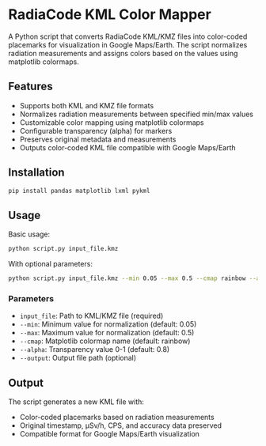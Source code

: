 # RadiaCode KML Color Mapper

A Python script that converts RadiaCode KML/KMZ files into color-coded placemarks for visualization in Google Maps/Earth. The script normalizes radiation measurements and assigns colors based on the values using matplotlib colormaps.

## Features

- Supports both KML and KMZ file formats
- Normalizes radiation measurements between specified min/max values
- Customizable color mapping using matplotlib colormaps
- Configurable transparency (alpha) for markers
- Preserves original metadata and measurements
- Outputs color-coded KML file compatible with Google Maps/Earth

## Installation

```bash
pip install pandas matplotlib lxml pykml
```

## Usage

Basic usage:
```bash
python script.py input_file.kmz
```

With optional parameters:
```bash
python script.py input_file.kmz --min 0.05 --max 0.5 --cmap rainbow --alpha 0.8 --output processed.kml
```

### Parameters

- `input_file`: Path to KML/KMZ file (required)
- `--min`: Minimum value for normalization (default: 0.05)
- `--max`: Maximum value for normalization (default: 0.5)
- `--cmap`: Matplotlib colormap name (default: rainbow)
- `--alpha`: Transparency value 0-1 (default: 0.8)
- `--output`: Output file path (optional)

## Output

The script generates a new KML file with:
- Color-coded placemarks based on radiation measurements
- Original timestamp, µSv/h, CPS, and accuracy data preserved
- Compatible format for Google Maps/Earth visualization

